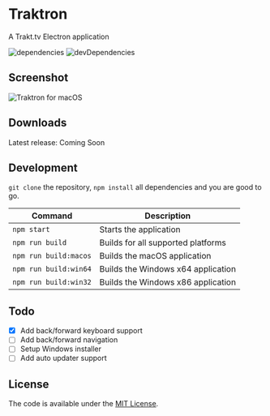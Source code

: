 # Traktron
A Trakt.tv Electron application

![dependencies](https://david-dm.org/tombonez/traktron/status.svg) ![devDependencies](https://david-dm.org/tombonez/traktron/dev-status.svg)

## Screenshot

![Traktron for macOS](https://raw.githubusercontent.com/tombonez/traktron/master/screenshots/macos.png)

## Downloads

Latest release: Coming Soon

## Development

`git clone` the repository, `npm install` all dependencies and you are good to go.

| Command               | Description                        |
|-----------------------|------------------------------------|
| `npm start`           | Starts the application             |
| `npm run build`       | Builds for all supported platforms |
| `npm run build:macos` | Builds the macOS application       |
| `npm run build:win64` | Builds the Windows x64 application |
| `npm run build:win32` | Builds the Windows x86 application |

## Todo

- [x] Add back/forward keyboard support
- [ ] Add back/forward navigation
- [ ] Setup Windows installer
- [ ] Add auto updater support

## License

The code is available under the [MIT License](https://github.com/tombonez/traktron/blob/master/LICENSE).
